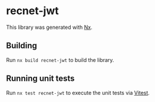# recnet-jwt

This library was generated with [Nx](https://nx.dev).

## Building

Run `nx build recnet-jwt` to build the library.

## Running unit tests

Run `nx test recnet-jwt` to execute the unit tests via [Vitest](https://vitest.dev/).
